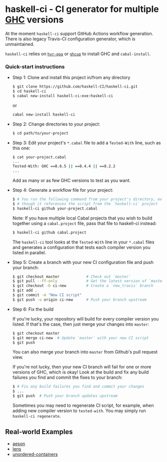 haskell-ci - CI generator for multiple [GHC](http://haskell.org/ghc) versions
=============================================================================

At the moment `haskell-ci` support GitHub Actions workflow generation.
There is also legacy Travis-CI configuration generator, which is unmaintained.

`haskell-ci` relies on [`hvr-ppa`](https://launchpad.net/~hvr/+archive/ubuntu/ghc)
or [`ghcup`](https://www.haskell.org/ghcup/) to install GHC
and `cabal-install`.

### Quick-start instructions

* Step 1: Clone and install this project in/from any directory

    ```bash
    $ git clone https://github.com/haskell-CI/haskell-ci.git
    $ cd haskell-ci
    $ cabal new-install haskell-ci:exe:haskell-ci
    ```

  or

    ```bash
    cabal new-install haskell-ci
    ```

* Step 2: Change directories to your project:

    ```bash
    $ cd path/to/your-project
    ```

* Step 3: Edit your project's `*.cabal` file to add a `Tested-With` line, such as this one:

    ```bash
    $ cat your-project.cabal
    ...
    Tested-With: GHC ==8.6.5 || ==8.4.4 || ==8.2.2
    ...
    ```
    
    Add as many or as few GHC versions to test as you want.

* Step 4: Generate a workflow file for your project:

    ```bash
    $ # You run the following command from your project's directory, even
    $ # though it references the script from the `haskell-ci` project
    $ haskell-ci github your-project.cabal
    ```

    Note: If you have multiple local Cabal projects that you wish to build together
    using a `cabal.project` file, pass that file to haskell-ci instead:
    ```bash
    $ haskell-ci github cabal.project
    ```

    The `haskell-ci` tool looks at the `Tested-With` line in your
    `*.cabal` files and generates a configuration that tests each compiler
    version you listed in parallel.

* Step 5: Create a branch with your new CI configuration file and push your branch:

    ```bash
    $ git checkout master            # Check out `master`
    $ git pull --ff-only             # Get the latest version of `master`
    $ git checkout -b ci-new         # Create a `new_travis` branch
    $ git add .
    $ git commit -m "New CI script"
    $ git push -u origin ci-new      # Push your branch upstream
    ```
    
* Step 6: Fix the build

    If you're lucky, your repository will build for every compiler version
    you listed.  If that's the case, then just merge your changes into `master`:
    
    ```bash
    $ git checkout master
    $ git merge ci-new  # Update `master` with your new CI script
    $ git push
    ```
    
    You can also merge your branch into `master` from Github's pull request view.
    
    If you're not lucky, then your new CI branch will fail for one or more
    versions of GHC, which is okay!  Look at the build and fix any build failures
    you find and commit the fixes to your branch:
    
    ```bash
    $ # Fix any build failures you find and commit your changes
    $ ...
    $ git push  # Push your branch updates upstream
    ```
    
    Sometimes you may need to regenerate CI script, for example, when
    adding new compiler version to `tested-with`.
    You may simply run `haskell-ci regenerate`.

Real-world Examples
-------------------

 - [aeson](https://github.com/haskell/aeson)
 - [lens](https://github.com/ekmett/lens)
 - [unordered-containers](https://github.com/haskell-unordered-containers/unordered-containers)
